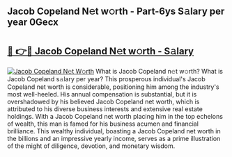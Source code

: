 ## Jacob Copeland N𝚎t w𝚘rth - Part-6ys S𝚊lary per year 0Gecx

# <h2><a href="http://gc1o88y.nevu.top/?p=Jacob+Copeland">🔗 👉🔴 Jacob Copeland N𝚎t w𝚘rth - S𝚊lary</a></h2>

[![Jacob Copeland N𝚎t W𝚘rth](https://i.imgur.com/Oavwk0R.jpeg)](http://gc1o88y.nevu.top/?p=Jacob+Copeland)
What is Jacob Copeland n𝚎t w𝚘rth? What is Jacob Copeland s𝚊lary per year?
This prosperous individual's Jacob Copeland net worth is considerable, positioning him among the industry's most well-heeled. His annual compensation is substantial, but it is overshadowed by his believed Jacob Copeland net worth, which is attributed to his diverse business interests and extensive real estate holdings. With a Jacob Copeland net worth placing him in the top echelons of wealth, this man is famed for his business acumen and financial brilliance. This wealthy individual, boasting a Jacob Copeland net worth in the billions and an impressive yearly income, serves as a prime illustration of the might of diligence, devotion, and monetary wisdom.
